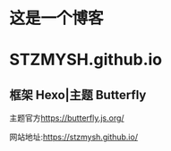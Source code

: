 # 这是一个博客
# STZMYSH.github.io
## 框架 Hexo|主题 Butterfly
主题官方<https://butterfly.js.org/>

网站地址:<https://stzmysh.github.io/>
